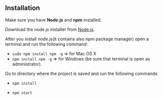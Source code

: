 
## Installation

Make sure you have **Node.js**  and **npm** installed.

Download the node.js installer from [Node.js](https://nodejs.org/en/). 

After you install node.js(it contains also npm package manager) open a terminal and run the following command:  
* `sudo npm install npm -g` => for Mac OS X  
* `npm install npm -g` => for Windows (be sure that terminal is open as administrator).

Go to directory where the project is saved and run the following commands:  

* `npm install`

* `npm start`




